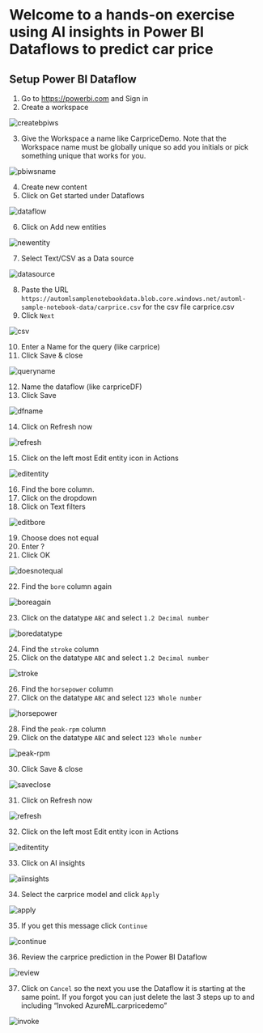# Welcome to a hands-on exercise using **AI insights** in Power BI Dataflows to predict car price


## Setup Power BI Dataflow

1. Go to https://powerbi.com and Sign in
2. Create a workspace

![createbpiws](https://raw.githubusercontent.com/DataSnowman/carprice/master/images/createbpiws.png)

3.	Give the Workspace a name like CarpriceDemo.  Note that the Workspace name must be globally unique so add you initials or pick something unique that works for you.

![pbiwsname](https://raw.githubusercontent.com/DataSnowman/carprice/master/images/pbiwsname.png)

4.	Create new content
5.	Click on Get started under Dataflows

![dataflow](https://raw.githubusercontent.com/DataSnowman/carprice/master/images/dataflow.png)

6.	Click on Add new entities

![newentity](https://raw.githubusercontent.com/DataSnowman/carprice/master/images/newentity.png)

7.	Select Text/CSV as a Data source

![datasource](https://raw.githubusercontent.com/DataSnowman/carprice/master/images/datasource.png)

8.	Paste the URL ``https://automlsamplenotebookdata.blob.core.windows.net/automl-sample-notebook-data/carprice.csv`` for the csv file carprice.csv
9.	Click `Next`

![csv](https://raw.githubusercontent.com/DataSnowman/carprice/master/images/csv.png)

10.	Enter a Name for the query (like carprice)
11.	Click Save & close

![queryname](https://raw.githubusercontent.com/DataSnowman/carprice/master/images/queryname.png)

12.	Name the dataflow (like carpriceDF)
13.	Click Save

![dfname](https://raw.githubusercontent.com/DataSnowman/carprice/master/images/dfname.png)

14.	Click on Refresh now

![refresh](https://raw.githubusercontent.com/DataSnowman/carprice/master/images/refresh.png)

15.	Click on the left most Edit entity icon in Actions

![editentity](https://raw.githubusercontent.com/DataSnowman/carprice/master/images/editentity.png)

16.	Find the bore column.
17.	Click on the dropdown
18.	Click on Text filters

![editbore](https://raw.githubusercontent.com/DataSnowman/carprice/master/images/editbore.png)

19.	Choose does not equal
20.	Enter ?
21.	Click OK

![doesnotequal](https://raw.githubusercontent.com/DataSnowman/carprice/master/images/doesnotequal.png)

22.	Find the ``bore`` column again

![boreagain](https://raw.githubusercontent.com/DataSnowman/carprice/master/images/boreagain.png)

23.	Click on the datatype ``ABC`` and select ``1.2 Decimal number``

![boredatatype](https://raw.githubusercontent.com/DataSnowman/carprice/master/images/boredatatype.png)

24.	Find the ``stroke`` column
25.	Click on the datatype ``ABC`` and select ``1.2 Decimal number``

![stroke](https://raw.githubusercontent.com/DataSnowman/carprice/master/images/stroke.png)

26.	Find the ``horsepower`` column
27.	Click on the datatype ``ABC`` and select ``123 Whole number``

![horsepower](https://raw.githubusercontent.com/DataSnowman/carprice/master/images/horsepower.png)

28.	Find the ``peak-rpm`` column
29.	Click on the datatype ``ABC`` and select ``123 Whole number``

![peak-rpm](https://raw.githubusercontent.com/DataSnowman/carprice/master/images/peak-rpm.png)

30.	Click Save & close

![saveclose](https://raw.githubusercontent.com/DataSnowman/carprice/master/images/saveclose.png)

31.	Click on Refresh now

![refresh](https://raw.githubusercontent.com/DataSnowman/carprice/master/images/refresh.png)

32.	Click on the left most Edit entity icon in Actions

![editentity](https://raw.githubusercontent.com/DataSnowman/carprice/master/images/editentity.png)

33.	Click on AI insights

![aiinsights](https://raw.githubusercontent.com/DataSnowman/carprice/master/images/aiinsights.png)

34.	Select the carprice model and click ``Apply``

![apply](https://raw.githubusercontent.com/DataSnowman/carprice/master/images/apply.png)

35.	If you get this message click ``Continue``

![continue](https://raw.githubusercontent.com/DataSnowman/carprice/master/images/continue.png)

36.	Review the carprice prediction in the Power BI Dataflow

![review](https://raw.githubusercontent.com/DataSnowman/carprice/master/images/review.png)

37.	Click on ``Cancel`` so the next you use the Dataflow it is starting at the same point.  If you forgot you can just delete the last 3 steps up to and including “Invoked AzureML.carpricedemo” 

![invoke](https://raw.githubusercontent.com/DataSnowman/carprice/master/images/invoke.png)
